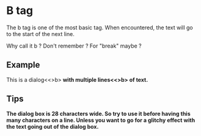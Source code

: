 # B tag

The b tag is one of the most basic tag.
When encountered, the text will go to the start of the next line.

Why call it b ? Don't remember ?
For "break" maybe ?

## Example

This is a dialog<<>b><b>
with multiple lines<<>b><b>
of text.

## Tips

The dialog box is 28 characters wide.
So try to use it before having this many characters on a line.
Unless you want to go for a glitchy effect
with the text going out of the dialog box.
